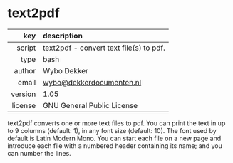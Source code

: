 # text2pdf
|     key | description
|     ---:|:---
|  script | text2pdf - convert text file(s) to pdf.
|    type | bash
|  author | Wybo Dekker
|   email | wybo@dekkerdocumenten.nl
| version | 1.05
| license | GNU General Public License

text2pdf converts one or more text files to pdf. You can print the text in
up to 9 columns (default: 1), in any font size (default: 10). The font used
by default is Latin Modern Mono. You can start each file on a new page and
introduce each file with a numbered header containing its name; and you can
number the lines.
